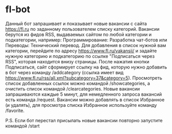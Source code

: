 # fl-bot

Данный бот запрашивает и показывает новые вакансии с сайта https://fl.ru по заданному пользователем списку категорий. Вакансии берутся из фидов RSS, выдаваемых сайтом по любой категории и подкатегории, например: Программирование: Разработка чат-ботов или Переводы: Технический перевод. Для добавления в список нужной вам категории, перейдите по адресу https://www.fl.ru/vakansii/ и задайте нужную категорию и подкатегорию по ссылке "Подписаться через RSS", которая находится внизу страницы. После нажатия кнопки Подписаться, сайт сформирует ссылку на фид, которую нужно добавить в бот через команду /addcategory (ссылка имеет вид https://www.fl.ru/rss/all.xml?subcategory=37&category=5). Просмотреть список добавленных ссылок можно командой /showcategories, а очистить список командой /clearcategories. Новые вакансии запрашиваются каждые 5 минут, для немедленного запроса вакансий есть команда /request. Вакансии можно добавлять в список Избранное (и удалять), для просмотра списка Избранное используйте команду /favorite. 

P.S. Если бот перестал присылать новые вакансии повторно запустите командой /start
